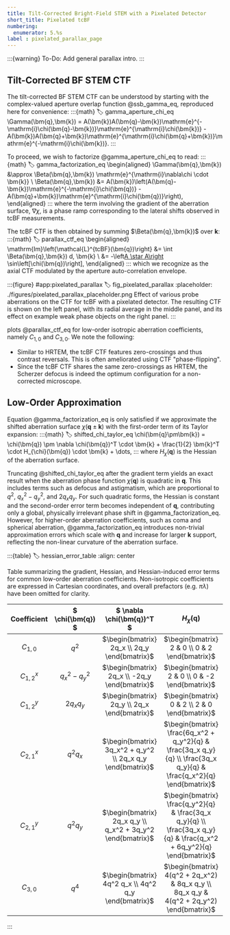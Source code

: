 ```yaml
---
title: Tilt-Corrected Bright-Field STEM with a Pixelated Detector
short_title: Pixelated tcBF
numbering:
  enumerator: 5.%s
label : pixelated_parallax_page
---
```


:::{warning} To-Do:
Add general parallax intro.
:::

## Tilt-Corrected BF STEM CTF

The tilt-corrected BF STEM CTF can be understood by starting with the complex-valued aperture overlap function @ssb_gamma_eq, reproduced here for convenience:
:::{math}
:label: gamma_aperture_chi_eq
\Gamma(\bm{q},\bm{k}) = A(\bm{k})A(\bm{q}-\bm{k})\mathrm{e}^{-\mathrm{i}\chi(\bm{q}-\bm{k})}\mathrm{e}^{\mathrm{i}\chi(\bm{k})} - A(\bm{k})A(\bm{q}+\bm{k})\mathrm{e}^{\mathrm{i}\chi(\bm{q}+\bm{k})}\mathrm{e}^{-\mathrm{i}\chi(\bm{k})}.
:::

To proceed, we wish to factorize @gamma_aperture_chi_eq to read:
:::{math}
:label: gamma_factorization_eq
\begin{aligned}
\Gamma(\bm{q},\bm{k}) &\approx \Beta(\bm{q},\bm{k}) \mathrm{e}^{\mathrm{i}\nabla\chi \cdot \bm{k}} \\
\Beta(\bm{q},\bm{k}) &= A(\bm{k})\left(A(\bm{q}-\bm{k})\mathrm{e}^{-\mathrm{i}\chi(\bm{q})} - A(\bm{q}+\bm{k})\mathrm{e}^{\mathrm{i}\chi(\bm{q})}\right),
\end{aligned}
:::
where the term involving the gradient of the aberration surface, $\nabla \chi$, is a phase ramp corresponding to the lateral shifts observed in tcBF measurements.

The tcBF CTF is then obtained by summing $\Beta(\bm{q},\bm{k})$ over $\bm{k}$:
:::{math}
:label: parallax_ctf_eq
\begin{aligned}
\mathrm{Im}\left\{\mathcal{L}^{tcBF}(\bm{q})\right\}  &= \int \Beta(\bm{q},\bm{k}) d\, \bm{k} \\
                                              &= -\left[A \star A\right](\bm{q}) \sin\left[\chi(\bm{q})\right],
\end{aligned}
:::
which we recognize as the axial CTF modulated by the aperture auto-correlation envelope.

:::{figure} #app:pixelated_parallax
:label: fig_pixelated_parallax
:placeholder: ./figures/pixelated_parallax_placeholder.png
Effect of various probe aberrations on the CTF for tcBF with a pixelated detector.
The resulting CTF is shown on the left panel, with its radial average in the middle panel, and its effect on example weak phase objects on the right panel.
:::

[](#fig_pixelated_parallax) plots @parallax_ctf_eq for low-order isotropic aberration coefficients, namely $C_{1,0}$ and $C_{3,0}$.
We note the following:

* Similar to HRTEM, the tcBF CTF features zero-crossings and thus contrast reversals.
This is often ameliorated using CTF "phase-flipping".
* Since the tcBF CTF shares the same zero-crossings as HRTEM, the Scherzer defocus is indeed the optimum configuration for a non-corrected microscope.

## Low-Order Approximation

Equation @gamma_factorization_eq is only satisfied if we approximate the shifted aberration surface $\chi(\bm{q} \pm \bm{k})$ with the first-order term of its Taylor expansion:
:::{math}
:label: shifted_chi_taylor_eq
\chi(\bm{q}\pm\bm{k}) = \chi(\bm{q}) \pm \nabla \chi(\bm{q})^T \cdot  \bm{k} + \frac{1}{2} \bm{k}^T \cdot H_{\chi}(\bm{q}) \cdot \bm{k} + \dots,
:::
where $H_{\chi}(\bm{q})$ is the Hessian of the aberration surface.

Truncating @shifted_chi_taylor_eq after the gradient term yields an exact result when the aberration phase function $\chi(\bm{q})$ is quadratic in $\bm{q}$.
This includes terms such as defocus and astigmatism, which are proportional to $q^2$, $q_x^2 - q_y^2$, and $2q_x q_y$.
For such quadratic forms, the Hessian is constant and the second-order error term becomes independent of $\bm{q}$, contributing only a global, physically irrelevant phase shift in @gamma_factorization_eq.
However, for higher-order aberration coefficients, such as coma and spherical aberration, @gamma_factorization_eq introduces non-trivial approximation errors which scale with $\bm{q}$ and increase for larger $\bm{k}$ support, reflecting the non-linear curvature of the aberration surface.

:::{table}
:label: hessian_error_table
:align: center

Table summarizing the gradient, Hessian, and Hessian-induced error terms for common low-order aberration coefficients.
Non-isotropic coefficients are expressed in Cartesian coordinates, and overall prefactors (e.g. $\pi \lambda$) have been omitted for clarity.

| Coefficient | $ \chi(\bm{q}) $ | $ \nabla \chi(\bm{q})^T $ | $H_{\chi} (\bm{q})$ | Hessian-induced error |
| :---: | :---: | :----: | :----: | :----: |
| $C_{1,0}$ | $q^2$ | $\begin{bmatrix} 2q_x \\ 2q_y \end{bmatrix}$ | $\begin{bmatrix} 2 & 0 \\ 0 & 2 \end{bmatrix}$ | $k_x^2 + k_y^2$ |
| $C_{1,2}^x$ | $q_x^2 - q_y^2$ | $\begin{bmatrix} 2q_x \\ -2q_y \end{bmatrix}$ | $\begin{bmatrix} 2 & 0 \\ 0 & -2 \end{bmatrix}$ | $k_x^2 - k_y^2$ |
| $C_{1,2}^y$ | $2q_x q_y$ | $\begin{bmatrix} 2q_y \\ 2q_x \end{bmatrix}$ | $\begin{bmatrix} 0 & 2 \\ 2 & 0 \end{bmatrix}$ | $2k_x k_y$ |
| $C_{2,1}^x$ | $q^2 q_x$ | $\begin{bmatrix} 3q_x^2 + q_y^2 \\ 2q_x q_y \end{bmatrix}$ | $\begin{bmatrix} \frac{6q_x^2 + q_y^2}{q} & \frac{3q_x q_y}{q} \\ \frac{3q_x q_y}{q} & \frac{q_x^2}{q} \end{bmatrix}$ | $\frac{q_x}{q}(k_x^2 + k_y^2) + 2\frac{q_y}{q}k_x k_y$ |
| $C_{2,1}^y$ | $q^2 q_y$ | $\begin{bmatrix} 2q_x q_y \\ q_x^2 + 3q_y^2 \end{bmatrix}$ | $\begin{bmatrix} \frac{q_y^2}{q} & \frac{3q_x q_y}{q} \\ \frac{3q_x q_y}{q} & \frac{q_x^2 + 6q_y^2}{q} \end{bmatrix}$ | $\frac{q_y}{q}(k_x^2 + k_y^2) + 2\frac{q_x}{q}k_x k_y$ |
| $C_{3,0}$ | $q^4$ | $\begin{bmatrix} 4q^2 q_x \\ 4q^2 q_y \end{bmatrix}$ | $\begin{bmatrix} 4(q^2 + 2q_x^2) & 8q_x q_y \\ 8q_x q_y & 4(q^2 + 2q_y^2) \end{bmatrix}$ | $q^2(k_x^2 + k_y^2) + 2(q_x k_x + q_y k_y)^2$ |

:::
